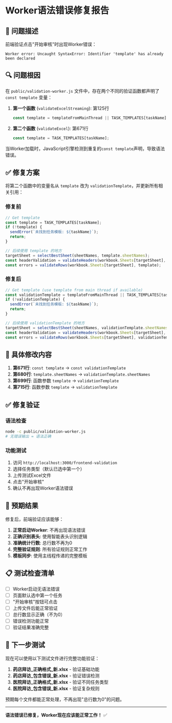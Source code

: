 # Worker语法错误修复报告

## 🐛 问题描述

前端验证点击"开始审核"时出现Worker错误：
```
Worker error: Uncaught SyntaxError: Identifier 'template' has already been declared
```

## 🔍 问题根因

在 `public/validation-worker.js` 文件中，存在两个不同的验证函数都声明了 `const template` 变量：

1. **第一个函数** (`validateExcelStreaming`): 第125行
   ```js
   const template = templateFromMainThread || TASK_TEMPLATES[taskName];
   ```

2. **第二个函数** (`validateExcel`): 第671行  
   ```js
   const template = TASK_TEMPLATES[taskName];
   ```

当Worker加载时，JavaScript引擎检测到重复的`const template`声明，导致语法错误。

## ✅ 修复方案

将第二个函数中的变量名从 `template` 改为 `validationTemplate`，并更新所有相关引用：

### 修复前
```js
// Get template
const template = TASK_TEMPLATES[taskName];
if (!template) {
  sendError(`未找到任务模板: ${taskName}`);
  return;
}

// 后续使用 template 的地方
targetSheet = selectBestSheet(sheetNames, template.sheetNames);
const headerValidation = validateHeaders(workbook.Sheets[targetSheet], template);
const errors = validateRows(workbook.Sheets[targetSheet], template);
```

### 修复后
```js
// Get template (use template from main thread if available)
const validationTemplate = templateFromMainThread || TASK_TEMPLATES[taskName];
if (!validationTemplate) {
  sendError(`未找到任务模板: ${taskName}`);
  return;
}

// 后续使用 validationTemplate 的地方
targetSheet = selectBestSheet(sheetNames, validationTemplate.sheetNames);
const headerValidation = validateHeaders(workbook.Sheets[targetSheet], validationTemplate);
const errors = validateRows(workbook.Sheets[targetSheet], validationTemplate);
```

## 🔧 具体修改内容

1. **第671行**: `const template` → `const validationTemplate`
2. **第680行**: `template.sheetNames` → `validationTemplate.sheetNames`
3. **第699行**: 函数参数 `template` → `validationTemplate`
4. **第715行**: 函数参数 `template` → `validationTemplate`

## ✅ 修复验证

### 语法检查
```bash
node -c public/validation-worker.js
# 无错误输出 = 语法正确
```

### 功能测试
1. 访问 `http://localhost:3000/frontend-validation`
2. 选择任务类型（默认已选中第一个）
3. 上传测试Excel文件
4. 点击"开始审核"
5. 确认不再出现Worker语法错误

## 🎯 预期结果

修复后，前端验证应该能够：

1. **正常启动Worker**: 不再出现语法错误
2. **正确识别表头**: 使用智能表头识别逻辑
3. **准确统计行数**: 总行数不再为0
4. **完整验证规则**: 所有验证规则正常工作
5. **模板同步**: 使用主线程传递的完整模板

## 📋 测试检查清单

- [ ] Worker启动无语法错误
- [ ] 页面默认选中第一个任务
- [ ] "开始审核"按钮可点击
- [ ] 上传文件后能正常验证
- [ ] 总行数显示正确（不为0）
- [ ] 错误检测功能正常
- [ ] 验证结果准确完整

## 🚀 下一步测试

现在可以使用以下测试文件进行完整功能验证：

1. **药店拜访_正确格式_新.xlsx** - 验证基础功能
2. **药店拜访_包含错误_新.xlsx** - 验证错误检测
3. **医院拜访_正确格式_新.xlsx** - 验证不同任务类型
4. **医院拜访_包含错误_新.xlsx** - 验证复杂规则

预期每个文件都能正常处理，不再出现"总行数为0"的问题。

---

**语法错误已修复，Worker现在应该能正常工作！** ✅
